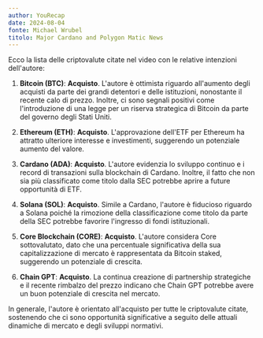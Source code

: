 ```yaml
---
author: YouRecap
date: 2024-08-04
fonte: Michael Wrubel
titolo: Major Cardano and Polygon Matic News
---
```


Ecco la lista delle criptovalute citate nel video con le relative intenzioni dell'autore:

1. **Bitcoin (BTC)**: **Acquisto**. L'autore è ottimista riguardo all'aumento degli acquisti da parte dei grandi detentori e delle istituzioni, nonostante il recente calo di prezzo. Inoltre, ci sono segnali positivi come l'introduzione di una legge per un riserva strategica di Bitcoin da parte del governo degli Stati Uniti.

2. **Ethereum (ETH)**: **Acquisto**. L'approvazione dell'ETF per Ethereum ha attratto ulteriore interesse e investimenti, suggerendo un potenziale aumento del valore.

3. **Cardano (ADA)**: **Acquisto**. L'autore evidenzia lo sviluppo continuo e i record di transazioni sulla blockchain di Cardano. Inoltre, il fatto che non sia più classificato come titolo dalla SEC potrebbe aprire a future opportunità di ETF.

4. **Solana (SOL)**: **Acquisto**. Simile a Cardano, l'autore è fiducioso riguardo a Solana poiché la rimozione della classificazione come titolo da parte della SEC potrebbe favorire l'ingresso di fondi istituzionali.

5. **Core Blockchain (CORE)**: **Acquisto**. L'autore considera Core sottovalutato, dato che una percentuale significativa della sua capitalizzazione di mercato è rappresentata da Bitcoin staked, suggerendo un potenziale di crescita.

6. **Chain GPT**: **Acquisto**. La continua creazione di partnership strategiche e il recente rimbalzo del prezzo indicano che Chain GPT potrebbe avere un buon potenziale di crescita nel mercato.

In generale, l'autore è orientato all'acquisto per tutte le criptovalute citate, sostenendo che ci sono opportunità significative a seguito delle attuali dinamiche di mercato e degli sviluppi normativi.

